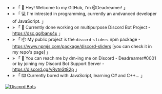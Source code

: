 - » 「 👋 Hey! Welcome to my GitHub, I'm @Deadreamer! 」
- » 「 💻 I'm intrested in programming, currently an andvanced developer of JavaScript. 」
- » 「 🔗 Currently done working on multipurpose Discord Bot Project - https://dsc.gg/bans4u 」
- » 「 📦 My public project is the `discord-sliders` npm package - https://www.npmjs.com/package/discord-sliders [you can check it in my repo's page] 」
- » 「 📝 You can reach me by dm-ing me on Discord - Deadreamer#0001 or by joining my Discord Bot Support Server - https://discord.gg/vRvtnGt82p 」
- » 「 ⌨️  Currently bored with JavaScript, learning C# and C++... 」

[![Discord Bots](https://top.gg/api/widget/status/845051861509603379.svg)](https://top.gg/bot/845051861509603379)
